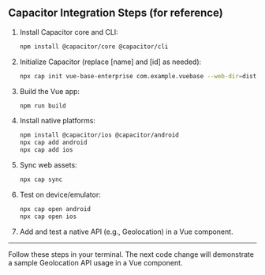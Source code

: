 ## Capacitor Integration Steps (for reference)

1. Install Capacitor core and CLI:

   ```bash
   npm install @capacitor/core @capacitor/cli
   ```

2. Initialize Capacitor (replace [name] and [id] as needed):

   ```bash
   npx cap init vue-base-enterprise com.example.vuebase --web-dir=dist
   ```

3. Build the Vue app:

   ```bash
   npm run build
   ```

4. Install native platforms:

   ```bash
   npm install @capacitor/ios @capacitor/android
   npx cap add android
   npx cap add ios
   ```

5. Sync web assets:

   ```bash
   npx cap sync
   ```

6. Test on device/emulator:

   ```bash
   npx cap open android
   npx cap open ios
   ```

7. Add and test a native API (e.g., Geolocation) in a Vue component.

---

Follow these steps in your terminal. The next code change will demonstrate a sample Geolocation API usage in a Vue component.

